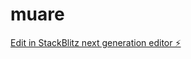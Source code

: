 # muare

[Edit in StackBlitz next generation editor ⚡️](https://stackblitz.com/~/github.com/Aguilar234g/muare)